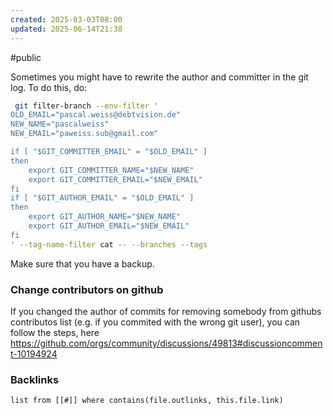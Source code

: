```yaml
---
created: 2025-03-03T08:00
updated: 2025-06-14T21:38
---
```

#public 

Sometimes you might have to rewrite the author and committer in the git log. To do this, do:
```bash
 git filter-branch --env-filter '
OLD_EMAIL="pascal.weiss@debtvision.de"
NEW_NAME="pascalweiss"
NEW_EMAIL="paweiss.sub@gmail.com"

if [ "$GIT_COMMITTER_EMAIL" = "$OLD_EMAIL" ]
then
    export GIT_COMMITTER_NAME="$NEW_NAME"
    export GIT_COMMITTER_EMAIL="$NEW_EMAIL"
fi
if [ "$GIT_AUTHOR_EMAIL" = "$OLD_EMAIL" ]
then
    export GIT_AUTHOR_NAME="$NEW_NAME"
    export GIT_AUTHOR_EMAIL="$NEW_EMAIL"
fi
' --tag-name-filter cat -- --branches --tags
```

Make sure that you have a backup.

### Change contributors on github
If you changed the author of commits for removing somebody from githubs contributos list (e.g. if you commited with the wrong git user), you can follow the steps, here https://github.com/orgs/community/discussions/49813#discussioncomment-10194924

### Backlinks
```dataview 
list from [[#]] where contains(file.outlinks, this.file.link)
```

